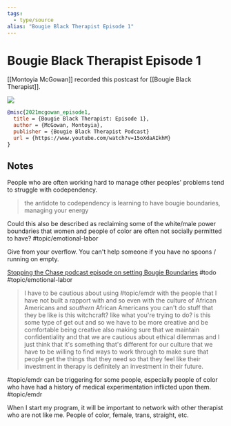 ```yaml
---
tags:
  - type/source
alias: "Bougie Black Therapist Episode 1"
---
```

# Bougie Black Therapist Episode 1
[[Montoyia McGowan]] recorded this postcast for [[Bougie Black Therapist]].

![](https://www.youtube.com/watch?v=15oXdaAIkhM)

```bibtex
@misc{2021mcgowan_episode1,
  title = {Bougie Black Therapist: Episode 1},
  author = {McGowan, Montoyia},
  publisher = {Bougie Black Therapist Podcast}
  url = {https://www.youtube.com/watch?v=15oXdaAIkhM}
}
```

## Notes

People who are often working hard to manage other peoples' problems tend to struggle with codependency.

> the antidote to codependency is learning to have bougie boundaries, managing your energy 

Could this also be described as reclaiming some of the white/male power boundaries that women and people of color are often not socially permitted to have? #topic/emotional-labor

Give from your overflow. You can't help someone if you have no spoons / running on empty.

[Stopping the Chase podcast episode on setting Bougie Boundaries](https://www.stoppingthechase.com/podcast-download/240/episode-3-setting-bougie-boundaries-in-your-private-practice.mp3?ref=new_window) #todo #topic/emotional-labor 

> I have to be cautious about using #topic/emdr with the people that I have not built a rapport with and so even with the culture of African Americans and *southern* African Americans you can't do stuff that they be like is this witchcraft? like what you're trying to do? is this some type of get out and so we have to be more creative and be comfortable being creative also making sure that we maintain confidentiality and that we are cautious about ethical dilemmas and I just think that it's something that's different for our culture that we have to be willing to find ways to work through to make sure that people get the things that they need so that they feel like their investment in therapy is definitely an investment in their future.

#topic/emdr can be triggering for some people, especially people of color who have had a history of medical experimentation inflicted upon them. #topic/emdr

When I start my program, it will be important to network with other therapist who are not like me. People of color, female, trans, straight, etc.
